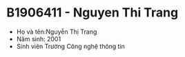 # B1906411 - Nguyen Thi Trang
- Họ và tên:Nguyễn Thị Trang
- Năm sinh: 2001
- Sinh viên Trường Công nghệ thông tin
